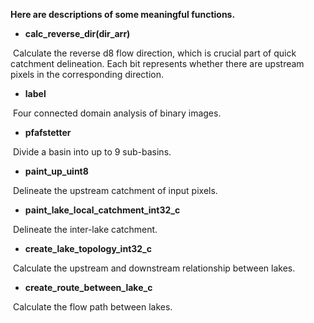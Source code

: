 **Here are descriptions of some meaningful functions.**

- **calc_reverse_dir(dir_arr)**

​		Calculate the reverse d8 flow direction, which is crucial part of quick catchment delineation. Each bit represents whether there are upstream pixels in the corresponding direction.

- **label**

​        Four connected domain analysis of binary images.

- **pfafstetter**

​        Divide a basin into up to 9 sub-basins.

- **paint_up_uint8**

​        Delineate the upstream catchment of input pixels.

- **paint_lake_local_catchment_int32_c**

​		Delineate the inter-lake catchment.

- **create_lake_topology_int32_c**

​		Calculate the upstream and downstream relationship between lakes.

- **create_route_between_lake_c**

​		Calculate the flow path between lakes.